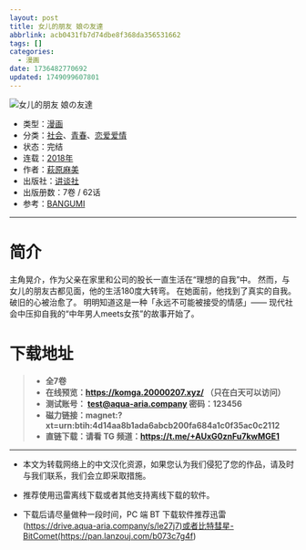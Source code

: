 ```yaml
---
layout: post
title: 女儿的朋友 娘の友達
abbrlink: acb0431fb7d74dbe8f368da356531662
tags: []
categories:
  - 漫画
date: 1736482770692
updated: 1749099607801
---
```


![女儿的朋友 娘の友達](https://ipfs.io/ipfs/QmdjdDGpkeEqubT5RfJyrSGNWno1uy6m5dR5gxWrLx92aR?filename=%E5%A5%B3%E5%84%BF%E7%9A%84%E6%9C%8B%E5%8F%8B%20%E5%A8%98%E3%81%AE%E5%8F%8B%E9%81%94.jpg)

- 类型：[漫画](/index.php/category/漫画)
- 分类：[社会](/index.php/category/社会)、[青春](/index.php/category/青春)、[恋爱爱情](/index.php/category/恋爱爱情)
- 状态：完结
- 连载：[2018年](/index.php/category/2018年)
- 作者：[萩原麻美](/index.php/category/萩原麻美)
- 出版社：[讲谈社](/index.php/category/讲谈社)
- 出版册数：7卷 / 62话
- 参考：[BANGUMI](https://bangumi.tv/subject/283966)

***

# 简介

主角晃介，作为父亲在家里和公司的股长一直生活在“理想的自我”中。 然而，与女儿的朋友古都见面，他的生活180度大转弯。 在她面前，他找到了真实的自我。 破旧的心被治愈了。 明明知道这是一种「永远不可能被接受的情感」—— 现代社会中压抑自我的“中年男人meets女孩”的故事开始了。

# 下载地址

> - **全7卷**
> - **在线预览：<https://komga.20000207.xyz/> （只在白天可以访问）**
> - **测试账号： <test@aqua-aria.company> 密码：123456**
> - **磁力链接：magnet:?xt=urn:btih:4d14aa8b1ada6abcb200fa684a1c0f35ac0c2112**
> - **直链下载：请看 TG 频道：<https://t.me/+AUxG0znFu7kwMGE1>**

***

- 本文为转载网络上的中文汉化资源，如果您认为我们侵犯了您的作品，请及时与我们联系，我们会立即采取措施。

- 推荐使用迅雷离线下载或者其他支持离线下载的软件。

- 下载后请尽量做种一段时间，PC 端 BT 下载软件推荐迅雷(<https://drive.aqua-aria.company/s/le27j7)或者比特彗星-BitComet(https://pan.lanzouj.com/b073c7g4f>)
